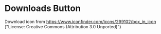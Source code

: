 # Downloads Button

Download icon from https://www.iconfinder.com/icons/299102/box_in_icon ("License: Creative Commons (Attribution 3.0 Unported)")
